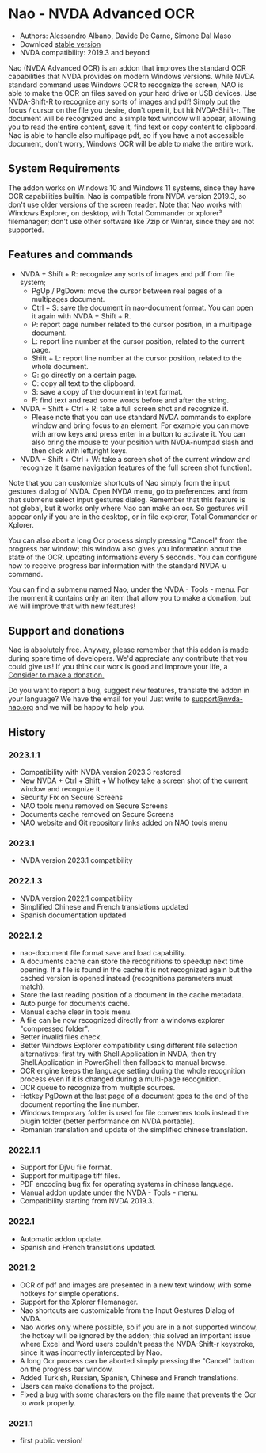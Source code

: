# Nao - NVDA Advanced OCR

* Authors: Alessandro Albano, Davide De Carne, Simone Dal Maso
* Download [stable version][1]
* NVDA compatibility: 2019.3 and beyond

Nao (NVDA Advanced OCR) is an addon that improves the standard OCR capabilities that NVDA provides on modern Windows versions.
While NVDA standard command uses Windows OCR to recognize the screen, NAO is able to make the OCR on files saved on your hard drive or USB devices. 
Use NVDA-Shift-R to recognize any sorts of images and pdf! 
Simply put the focus / cursor on the file you desire, don't open it, but hit NVDA-Shift-r. 
The document will be recognized and a simple text window will appear, allowing you to read the entire content, save it, find text or copy content to clipboard.
Nao is able to handle also multipage pdf, so if you have a not accessible document, don't worry, Windows OCR will be able to make the entire work.

## System Requirements
The addon works on Windows 10 and Windows 11 systems, since they have OCR capabilities builtin. 
Nao is compatible from NVDA version 2019.3, so don't use older versions of the screen reader.
Note that Nao works with Windows Explorer, on desktop, with Total Commander or xplorer² filemanager; don't use other software like 7zip or Winrar, since they are not supported.

## Features and commands
* NVDA + Shift + R: recognize any sorts of images and pdf from file system;
  * PgUp / PgDown: move the cursor between real pages of a multipages document.
  * Ctrl + S: save the document in nao-document format. You can open it again with NVDA + Shift + R.
  * P: report page number related to the cursor position, in a multipage document.
  * L: report line number at the cursor position, related to the current page.
  * Shift + L: report line number at the cursor position, related to the whole document.
  * G: go directly on a certain page.
  * C: copy all text to the clipboard.
  * S: save a copy of the document in text format.
  * F: find text and read some words before and after the string.
* NVDA + Shift + Ctrl + R: take a full screen shot and recognize it.
  * Please note that you can use standard NVDA commands to explore window and bring focus to an element. For example you can move with arrow keys and press enter in a button to activate it. You can also bring the mouse to your position with NVDA-numpad slash and then click with left/right keys.
* NVDA + Shift + Ctrl + W: take a screen shot of the current window and recognize it (same navigation features of the full screen shot function).

Note that you can customize shortcuts of Nao simply from the input gestures dialog of NVDA. Open NVDA menu, go to preferences, and from that submenu select input gestures dialog. Remember that this feature is not global, but it works only where Nao can make an ocr. So gestures will appear only if you are in the desktop, or in file explorer, Total Commander or Xplorer.

You can also abort a long Ocr process simply pressing "Cancel" from the progress bar window; this window also gives you information about the state of the OCR, updating informations every 5 seconds. You can configure how to receive progress bar information with the standard NVDA-u command.

You can find a submenu named Nao, under the NVDA - Tools - menu. For the moment it contains only an item that allow you to make a donation, but we will improve that with new features!

## Support and donations
Nao is absolutely free. Anyway, please remember that this addon is made during spare time of developers. 
We'd appreciate any contribute that you could give us!
If you think our work is good and improve your life, a <a href="https://nvda-nao.org/donate">Consider to make a donation.</a>

Do you want to report a bug, suggest new features, translate the addon in your language? We have the email for you! Just write to support@nvda-nao.org and we will be happy to help you.

## History
### 2023.1.1
* Compatibility with NVDA version 2023.3 restored
* New NVDA + Ctrl + Shift + W hotkey take a screen shot of the current window and recognize it
* Security Fix on Secure Screens
* NAO tools menu removed on Secure Screens
* Documents cache removed on Secure Screens
* NAO website and Git repository links added on NAO tools menu
### 2023.1
* NVDA version 2023.1 compatibility
### 2022.1.3
* NVDA version 2022.1 compatibility
* Simplified Chinese and French translations updated
* Spanish documentation updated
### 2022.1.2
* nao-document file format save and load capability.
* A documents cache can store the recognitions to speedup next time opening. If a file is found in the cache it is not recognized again but the cached version is opened instead (recognitions parameters must match).
* Store the last reading position of a document in the cache metadata.
* Auto purge for documents cache.
* Manual cache clear in tools menu.
* A file can be now recognized directly from a windows explorer "compressed folder".
* Better invalid files check.
* Better Windows Explorer compatibility using different file selection alternatives: first try with Shell.Application in NVDA, then try Shell.Application in PowerShell then fallback to manual browse.
* OCR engine keeps the language setting during the whole recognition process even if it is changed during a multi-page recognition.
* OCR queue to recognize from multiple sources.
* Hotkey PgDown at the last page of a document goes to the end of the document reporting the line number.
* Windows temporary folder is used for file converters tools instead the plugin folder (better performance on NVDA portable).
* Romanian translation and update of the simplified chinese translation.
### 2022.1.1
* Support for DjVu file format.
* Support for multipage tiff files.
* PDF encoding bug fix for operating systems in chinese language.
* Manual addon update under the NVDA - Tools - menu.
* Compatibility starting from NVDA 2019.3.
### 2022.1
* Automatic addon update.
* Spanish and French translations updated.
### 2021.2
* OCR of pdf and images are presented in a new text window, with some hotkeys for simple operations.
* Support for the Xplorer filemanager.
* Nao shortcuts are customizable from the Input Gestures Dialog of NVDA.
* Nao works only where possible, so if you are in a not supported window, the hotkey will be ignored by the addon; this solved an important issue where Excel and Word users couldn't press the NVDA-Shift-r keystroke, since it was incorrectly intercepted by Nao.
* A long Ocr process can be aborted simply pressing the "Cancel" button on the progress bar window.
* Added Turkish, Russian, Spanish, Chinese and French translations.
* Users can make donations to the project.
* Fixed a bug with some characters on the file name that prevents the Ocr to work properly.
### 2021.1
* first public version! 


[1]: https://nvda-nao.org/download
